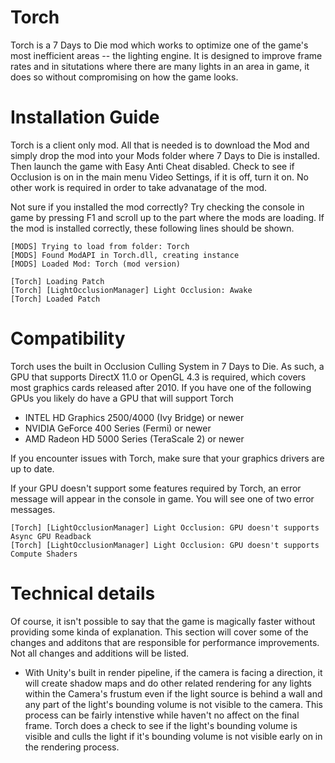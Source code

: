 # Torch

Torch is a 7 Days to Die mod which works to optimize one of the game's most inefficient areas -- the lighting engine. It is designed to improve frame rates and in situtations where there are many lights in an area in game, it does so without compromising on how the game looks.

# Installation Guide

Torch is a client only mod. All that is needed is to download the Mod and simply drop the mod into your Mods folder where 7 Days to Die is installed. Then launch the game with Easy Anti Cheat disabled. Check to see if Occlusion is on in the main menu Video Settings, if it is off, turn it on. No other work is required in order to take advanatage of the mod.

Not sure if you installed the mod correctly? Try checking the console in game by pressing F1 and scroll up to the part where the mods are loading. If the mod is installed correctly, these following lines should be shown.

```Text
[MODS] Trying to load from folder: Torch
[MODS] Found ModAPI in Torch.dll, creating instance
[MODS] Loaded Mod: Torch (mod version)

[Torch] Loading Patch
[Torch] [LightOcclusionManager] Light Occlusion: Awake
[Torch] Loaded Patch
```

# Compatibility

Torch uses the built in Occlusion Culling System in 7 Days to Die. As such, a GPU that supports DirectX 11.0 or OpenGL 4.3 is required, which covers most graphics cards released after 2010. If you have one of the following GPUs you likely do have a GPU that will support Torch

* INTEL HD Graphics 2500/4000 (Ivy Bridge) or newer
* NVIDIA GeForce 400 Series (Fermi) or newer
* AMD Radeon HD 5000 Series (TeraScale 2) or newer

If you encounter issues with Torch, make sure that your graphics drivers are up to date.

If your GPU doesn't support some features required by Torch, an error message will appear in the console in game. You will see one of two error messages.

```Text
[Torch] [LightOcclusionManager] Light Occlusion: GPU doesn't supports Async GPU Readback
[Torch] [LightOcclusionManager] Light Occlusion: GPU doesn't supports Compute Shaders
```

# Technical details

Of course, it isn't possible to say that the game is magically faster without providing some kinda of explanation. This section will cover some of the changes and additons that are responsible for performance improvements. Not all changes and additions will be listed.

* With Unity's built in render pipeline, if the camera is facing a direction, it will create shadow maps and do other related rendering for any lights within the Camera's frustum even if the light source is behind a wall and any part of the light's bounding volume is not visible to the camera. This process can be fairly intenstive while haven't no affect on the final frame. Torch does a check to see if the light's bounding volume is visible and culls the light if it's bounding volume is not visible early on in the rendering process. 

